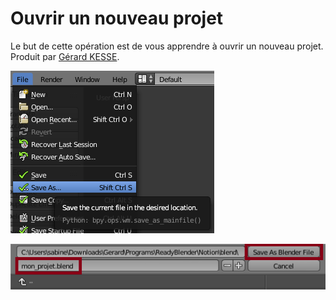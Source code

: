 # Ouvrir un nouveau projet

Le but de cette opération est de vous apprendre à ouvrir un nouveau projet.  
Produit par 
[Gérard KESSE](https://github.com/gkesse/ "https://github.com/gkesse").

![Image](https://raw.githubusercontent.com/gkesse/ReadyBlender/master/Notion/img/Fichier_Enregistrer.png)

![Image](https://raw.githubusercontent.com/gkesse/ReadyBlender/master/Notion/img/Fichier_Enregistrer2.png)

